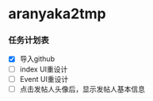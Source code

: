 # aranyaka2tmp
### 任务计划表
- [x] 导入github
- [ ] index UI重设计
- [ ] Event UI重设计
- [ ] 点击发帖人头像后，显示发帖人基本信息
